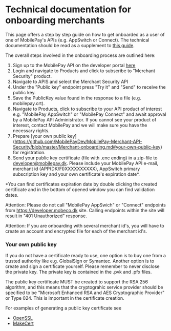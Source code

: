 ﻿# Technical documentation for onboarding merchants
This page offers a step by step guide on how to get onboarded as a user of one of MobilePay's APIs (e.g. AppSwitch or Connect). The technical documentation should be read as a supplement to [this guide](https://github.com/MobilePayDev/MobilePay-Merchant-API-Security/blob/master/Merchant%20-%20API%20communication.pptx).

The overall steps involved in the onboarding process are outlined here:

1.	Sign up to the MobilePay API on the developer portal [here](https://developer.mobeco.dk)
2.	Login and navigate to Products and click to subscribe to "Merchant Security" product.
3.	Navigate to APIS and select the Merchant Security API
4.	Under the "Public key" endpoint press "Try it" and "Send" to receive the public key.
5.	Save the PublicKey value found in the response to a file (e.g. mobilepay.crt).
6.	Navigate to Products, click to subscribe to your API product of interest e.g. "MobilePay AppSwitch" or "MobilePay Connect" and await approval by a MobilePay API Administrator. If you cannot see your product of interest, contact MobilePay and we will make sure you have the necessary rights.
7.	Prepare [your own public key] (https://github.com/MobilePayDev/MobilePay-Merchant-API-Security/blob/master/Merchant-onboarding.md#your-own-public-key) for registration.
8.	Send your public key certificate (file with .enc ending) in a zip-file to developer@mobilepay.dk. Please include your MobilePay API e-mail, merchant id (APP(DK/FI)XXXXXXXXXX), AppSwitch primary subscription key and your own certificate's expiration date*.

*You can find certificates expiration date by double clicking the created certificate and in the bottom of opened window you can find validation dates.

Attention: Please do not call "MobilePay AppSwich" or "Connect" endpoints from https://developer.mobeco.dk site. Calling endpoints within the site will result in "401 Unauthorized" response. 

Attention: If you are onboarding with several merchant id's, you will have to create an account and encrypted file for each of the merchant id's.

### Your own public key
If you do not have a certificate ready to use, one option is to buy one from a trusted authority like e.g. GlobalSign or Symantec. Another option is to create and sign a certificate yourself. Please remember to never disclose the private key. The private key is contained in the .pvk and .pfx files.

The public key certificate MUST be created to support the RSA 256 algorithm, and this means that the cryptograhic service provider should be specified to be "Microsoft Enhanced RSA and AES Cryptographic Provider" or Type 024. This is important in the certificate creation.

For examples of generating a public key certificate see
- [OpenSSL](https://github.com/MobilePayDev/MobilePay-Merchant-API-Security/blob/master/CreateCertificateExamples/OpenSSL.txt)
- [MakeCert](https://github.com/MobilePayDev/MobilePay-Merchant-API-Security/blob/master/CreateCertificateExamples/makeCert.cmd)
